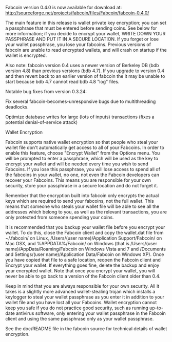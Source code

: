 Fabcoin version 0.4.0 is now available for download at:
http://sourceforge.net/projects/fabcoin/files/Fabcoin/fabcoin-0.4.0/

The main feature in this release is wallet private key encryption;
you can set a passphrase that must be entered before sending coins.
See below for more information; if you decide to encrypt your wallet,
WRITE DOWN YOUR PASSPHRASE AND PUT IT IN A SECURE LOCATION. If you
forget or lose your wallet passphrase, you lose your fabcoins.
Previous versions of fabcoin are unable to read encrypted wallets,
and will crash on startup if the wallet is encrypted.

Also note: fabcoin version 0.4 uses a newer version of Berkeley DB
(bdb version 4.8) than previous versions (bdb 4.7). If you upgrade
to version 0.4 and then revert back to an earlier version of fabcoin
the it may be unable to start because bdb 4.7 cannot read bdb 4.8
"log" files.


Notable bug fixes from version 0.3.24:

Fix several fabcoin-becomes-unresponsive bugs due to multithreading
deadlocks.

Optimize database writes for large (lots of inputs) transactions
(fixes a potential denial-of-service attack)


Wallet Encryption

Fabcoin supports native wallet encryption so that people who steal your
wallet file don't automatically get access to all of your Fabcoins.
In order to enable this feature, choose "Encrypt Wallet" from the
Options menu.  You will be prompted to enter a passphrase, which
will be used as the key to encrypt your wallet and will be needed
every time you wish to send Fabcoins.  If you lose this passphrase,
you will lose access to spend all of the fabcoins in your wallet,
no one, not even the Fabcoin developers can recover your Fabcoins.
This means you are responsible for your own security, store your
passphrase in a secure location and do not forget it.

Remember that the encryption built into fabcoin only encrypts the
actual keys which are required to send your fabcoins, not the full
wallet.  This means that someone who steals your wallet file will
be able to see all the addresses which belong to you, as well as the
relevant transactions, you are only protected from someone spending
your coins.

It is recommended that you backup your wallet file before you
encrypt your wallet.  To do this, close the Fabcoin client and
copy the wallet.dat file from ~/.fabcoin/ on Linux, /Users/(user
name)/Application Support/Fabcoin/ on Mac OSX, and %APPDATA%/Fabcoin/
on Windows (that is /Users/(user name)/AppData/Roaming/Fabcoin on
Windows Vista and 7 and /Documents and Settings/(user name)/Application
Data/Fabcoin on Windows XP).  Once you have copied that file to a
safe location, reopen the Fabcoin client and Encrypt your wallet.
If everything goes fine, delete the backup and enjoy your encrypted
wallet.  Note that once you encrypt your wallet, you will never be
able to go back to a version of the Fabcoin client older than 0.4.

Keep in mind that you are always responsible for your own security.
All it takes is a slightly more advanced wallet-stealing trojan which
installs a keylogger to steal your wallet passphrase as you enter it
in addition to your wallet file and you have lost all your Fabcoins.
Wallet encryption cannot keep you safe if you do not practice
good security, such as running up-to-date antivirus software, only
entering your wallet passphrase in the Fabcoin client and using the
same passphrase only as your wallet passphrase.

See the doc/README file in the fabcoin source for technical details
of wallet encryption.
